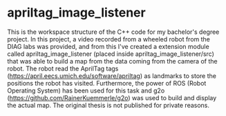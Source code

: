 # apriltag_image_listener
 
This is the workspace structure of the C++ code for my bachelor's degree project. In this project, a video recorded from a wheeled robot from the DIAG labs was provided, and from this I've created a extension module called apriltag_image_listener (placed inside apriltag_image_listener/src) that was able to build a map from the data coming from the camera of the robot. The robot read the AprilTag tags (https://april.eecs.umich.edu/software/apriltag) as landmarks to store the positions the robot has visited. Furthermore, the power of ROS (Robot Operating System) has been used for this task and g2o (https://github.com/RainerKuemmerle/g2o) was used to build and display the actual map. The original thesis is not published for private reasons.
